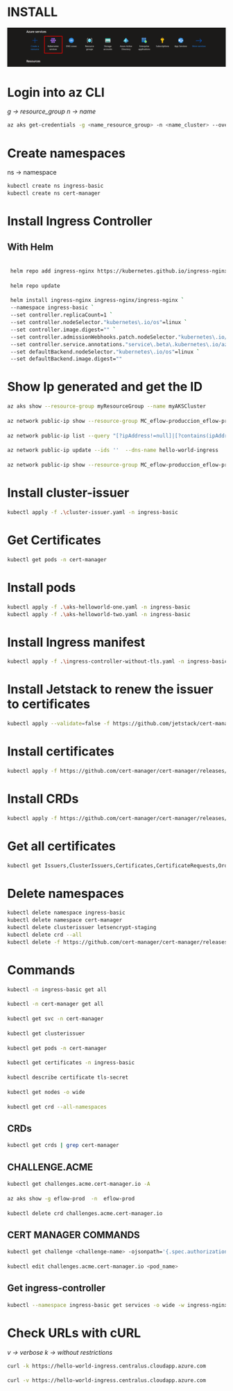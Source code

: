 # INSTALL

![image.png](/kubernetes_service.png)

# Login into az CLI

_g -> resource_group
n -> name_

```sh
az aks get-credentials -g <name_resource_group> -n <name_cluster> --overwrite-existing
```

# Create namespaces

ns -> namespace

```sh
kubectl create ns ingress-basic
kubectl create ns cert-manager
```

# Install Ingress Controller

## With Helm

```sh

 helm repo add ingress-nginx https://kubernetes.github.io/ingress-nginx

 helm repo update

 helm install ingress-nginx ingress-nginx/ingress-nginx `
 --namespace ingress-basic `
 --set controller.replicaCount=1 `
 --set controller.nodeSelector."kubernetes\.io/os"=linux `
 --set controller.image.digest="" `
 --set controller.admissionWebhooks.patch.nodeSelector."kubernetes\.io/os"=linux `
 --set controller.service.annotations."service\.beta\.kubernetes\.io/azure-load-balancer-health-probe-request-path"=/healthz ` --set controller.admissionWebhooks.patch.image.digest="" `
 --set defaultBackend.nodeSelector."kubernetes\.io/os"=linux `
 --set defaultBackend.image.digest=""
```

# Show Ip generated and get the ID

```sh
az aks show --resource-group myResourceGroup --name myAKSCluster

az network public-ip show --resource-group MC_eflow-produccion_eflow-produccion_centralus  --ids ''

az network public-ip list --query "[?ipAddress!=null]|[?contains(ipAddress, 'xx.xxx.x.xxx')].[id]" --output tsv

az network public-ip update --ids ''  --dns-name hello-world-ingress

az network public-ip show --resource-group MC_eflow-produccion_eflow-produccion_centralus --id '' --query "{fqdn: dnsSettings.fqdn, address: ipAddress}"
```

# Install cluster-issuer

```sh
kubectl apply -f .\cluster-issuer.yaml -n ingress-basic
```

# Get Certificates

```sh
kubectl get pods -n cert-manager
```

# Install pods

```sh
kubectl apply -f .\aks-helloworld-one.yaml -n ingress-basic
kubectl apply -f .\aks-helloworld-two.yaml -n ingress-basic
```

# Install Ingress manifest

```sh
kubectl apply -f .\ingress-controller-without-tls.yaml -n ingress-basic
```

# Install Jetstack to renew the issuer to certificates

```sh
kubectl apply --validate=false -f https://github.com/jetstack/cert-manager/releases/download/v1.0.4/cert-manager.yaml
```

# Install certificates

```sh
kubectl apply -f https://github.com/cert-manager/cert-manager/releases/download/v1.11.0/cert-manager.yaml -n cert-manager
```

# Install CRDs

```sh
kubectl apply -f https://github.com/cert-manager/cert-manager/releases/download/v1.9.1/cert-manager.crds.yaml
```

# Get all certificates

```sh
kubectl get Issuers,ClusterIssuers,Certificates,CertificateRequests,Orders,Challenges --all-namespaces
```

# Delete namespaces

```sh
kubectl delete namespace ingress-basic
kubectl delete namespace cert-manager
kubectl delete clusterissuer letsencrypt-staging
kubectl delete crd --all
kubectl delete -f https://github.com/cert-manager/cert-manager/releases/download/vX.Y.Z/cert-manager.yaml
```

# Commands

```sh
kubectl -n ingress-basic get all

kubectl -n cert-manager get all

kubectl get svc -n cert-manager

kubectl get clusterissuer

kubectl get pods -n cert-manager

kubectl get certificates -n ingress-basic

kubectl describe certificate tls-secret

kubectl get nodes -o wide

kubectl get crd --all-namespaces
```

## CRDs

```sh
kubectl get crds | grep cert-manager
```

## CHALLENGE.ACME

```sh
kubectl get challenges.acme.cert-manager.io -A

az aks show -g eflow-prod  -n  eflow-prod

kubectl delete crd challenges.acme.cert-manager.io
```

## CERT MANAGER COMMANDS

```sh
kubectl get challenge <challenge-name> -ojsonpath='{.spec.authorizationURL}'

kubectl edit challenges.acme.cert-manager.io <pod_name>
```

## Get ingress-controller

```sh
kubectl --namespace ingress-basic get services -o wide -w ingress-nginx-controller
```

# Check URLs with cURL

_v -> verbose
k -> without restrictions_

```sh
curl -k https://hello-world-ingress.centralus.cloudapp.azure.com

curl -v https://hello-world-ingress.centralus.cloudapp.azure.com
```
